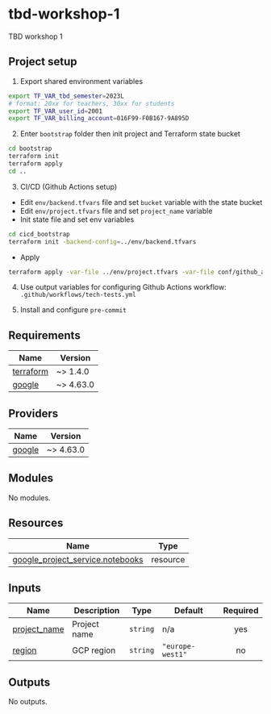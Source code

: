 # tbd-workshop-1
TBD workshop 1

## Project setup
1. Export shared environment variables
```bash
export TF_VAR_tbd_semester=2023L
# format: 20xx for teachers, 30xx for students 
export TF_VAR_user_id=2001
export TF_VAR_billing_account=016F99-F0B167-9A895D

```
2. Enter `bootstrap` folder then init project and Terraform state bucket
```bash
cd bootstrap
terraform init
terraform apply
cd ..
```
3. CI/CD (Github Actions setup)
* Edit `env/backend.tfvars` file and set `bucket` variable with the state bucket
* Edit `env/project.tfvars` file and set `project_name` variable
* Init state file and set env variables
```bash
cd cicd_bootstrap
terraform init -backend-config=../env/backend.tfvars
```
* Apply
```bash
terraform apply -var-file ../env/project.tfvars -var-file conf/github_actions.tfvars -compact-warnings
```

4. Use output variables for configuring Github Actions workflow: `.github/workflows/tech-tests.yml` 

5. Install and configure `pre-commit`<!-- BEGINNING OF PRE-COMMIT-TERRAFORM DOCS HOOK -->
## Requirements

| Name | Version |
|------|---------|
| <a name="requirement_terraform"></a> [terraform](#requirement\_terraform) | ~> 1.4.0 |
| <a name="requirement_google"></a> [google](#requirement\_google) | ~> 4.63.0 |

## Providers

| Name | Version |
|------|---------|
| <a name="provider_google"></a> [google](#provider\_google) | ~> 4.63.0 |

## Modules

No modules.

## Resources

| Name | Type |
|------|------|
| [google_project_service.notebooks](https://registry.terraform.io/providers/hashicorp/google/latest/docs/resources/project_service) | resource |

## Inputs

| Name | Description | Type | Default | Required |
|------|-------------|------|---------|:--------:|
| <a name="input_project_name"></a> [project\_name](#input\_project\_name) | Project name | `string` | n/a | yes |
| <a name="input_region"></a> [region](#input\_region) | GCP region | `string` | `"europe-west1"` | no |

## Outputs

No outputs.
<!-- END OF PRE-COMMIT-TERRAFORM DOCS HOOK -->
